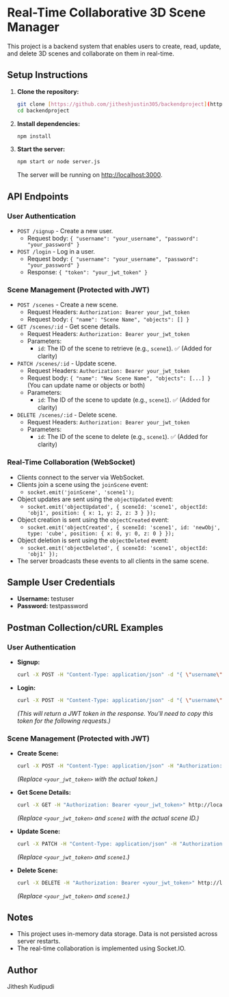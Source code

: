 # Real-Time Collaborative 3D Scene Manager

This project is a backend system that enables users to create, read, update, and delete 3D scenes and collaborate on them in real-time.

## Setup Instructions

1.  **Clone the repository:**

    ```bash
    git clone [https://github.com/jitheshjustin305/backendproject](https://github.com/jitheshjustin305/backendproject)
    cd backendproject  
    ```

2.  **Install dependencies:**

    ```bash
    npm install
    ```

3.  **Start the server:**

    ```bash
    npm start or node server.js
    ```

    The server will be running on [http://localhost:3000](http://localhost:3000).

## API Endpoints

### User Authentication

* `POST /signup` - Create a new user.
    * Request body: `{ "username": "your_username", "password": "your_password" }`
* `POST /login` - Log in a user.
    * Request body: `{ "username": "your_username", "password": "your_password" }`
    * Response: `{ "token": "your_jwt_token" }`

### Scene Management (Protected with JWT)

* `POST /scenes` - Create a new scene.
    * Request Headers: `Authorization: Bearer your_jwt_token`
    * Request body: `{ "name": "Scene Name", "objects": [] }`
* `GET /scenes/:id` - Get scene details.
    * Request Headers: `Authorization: Bearer your_jwt_token`
    * Parameters:
        * `id`: The ID of the scene to retrieve (e.g., `scene1`).  ✅ (Added for clarity)
* `PATCH /scenes/:id` - Update scene.
    * Request Headers: `Authorization: Bearer your_jwt_token`
    * Request body: `{ "name": "New Scene Name", "objects": [...] }` (You can update name or objects or both)
    * Parameters:
        * `id`: The ID of the scene to update (e.g., `scene1`).  ✅ (Added for clarity)
* `DELETE /scenes/:id` - Delete scene.
    * Request Headers: `Authorization: Bearer your_jwt_token`
    * Parameters:
        * `id`: The ID of the scene to delete (e.g., `scene1`).  ✅ (Added for clarity)

### Real-Time Collaboration (WebSocket)

* Clients connect to the server via WebSocket.
* Clients join a scene using the `joinScene` event:
    * `socket.emit('joinScene', 'scene1');`
* Object updates are sent using the `objectUpdated` event:
    * `socket.emit('objectUpdated', { sceneId: 'scene1', objectId: 'obj1', position: { x: 1, y: 2, z: 3 } });`
* Object creation is sent using the `objectCreated` event:
    * `socket.emit('objectCreated', { sceneId: 'scene1', id: 'newObj', type: 'cube', position: { x: 0, y: 0, z: 0 } });`
* Object deletion is sent using the `objectDeleted` event:
    * `socket.emit('objectDeleted', { sceneId: 'scene1', objectId: 'obj1' });`
* The server broadcasts these events to all clients in the same scene.

## Sample User Credentials

* **Username:** testuser
* **Password:** testpassword

## Postman Collection/cURL Examples

### User Authentication

* **Signup:**

    ```bash
    curl -X POST -H "Content-Type: application/json" -d "{ \"username\": \"testuser\", \"password\": \"testpassword\" }" http://localhost:3000/signup
    ```

* **Login:**

    ```bash
    curl -X POST -H "Content-Type: application/json" -d "{ \"username\": \"testuser\", \"password\": \"testpassword\" }" http://localhost:3000/login
    ```

    _(This will return a JWT token in the response. You'll need to copy this token for the following requests.)_

### Scene Management (Protected with JWT)

* **Create Scene:**

    ```bash
    curl -X POST -H "Content-Type: application/json" -H "Authorization: Bearer <your_jwt_token>" -d "{ \"name\": \"Test Scene\", \"objects\": [] }" http://localhost:3000/scenes
    ```

    _(Replace `<your_jwt_token>` with the actual token.)_

* **Get Scene Details:**

    ```bash
    curl -X GET -H "Authorization: Bearer <your_jwt_token>" http://localhost:3000/scenes/scene1
    ```

    _(Replace `<your_jwt_token>` and `scene1` with the actual scene ID.)_

* **Update Scene:**

    ```bash
    curl -X PATCH -H "Content-Type: application/json" -H "Authorization: Bearer <your_jwt_token>" -d "{ \"name\": \"Updated Scene Name\" }" http://localhost:3000/scenes/scene1
    ```

    _(Replace `<your_jwt_token>` and `scene1`.)_

* **Delete Scene:**

    ```bash
    curl -X DELETE -H "Authorization: Bearer <your_jwt_token>" http://localhost:3000/scenes/scene1
    ```

    _(Replace `<your_jwt_token>` and `scene1`.)_

## Notes

* This project uses in-memory data storage. Data is not persisted across server restarts.
* The real-time collaboration is implemented using Socket.IO.

## Author

Jithesh Kudipudi